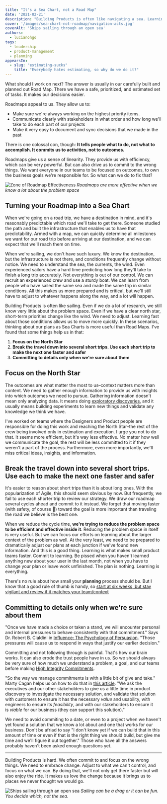 ```yaml
---
title: "It's a Sea Chart, not a Road Map"
date: '2021-02-21'
description: "Building Products is often like navigating a sea. Learning fast about the conditions of the sea allows us to move more quickly. In these scenarios, thinking about our plans as Sea Charts is more useful than Road Maps."
cover: '/images/sea-chart-not-roadmap/navigation-acts.jpg'
coverAlt: 'Ships sailing through an open sea'
authors:
  - lucianohgo
tags:
  - leadership
  - product-management
  - planning
appearsIn:
  - slug: "estimating-sucks"
    title: "Everybody hates estimating, so why do we do it?"
---
```


What should I work on next? The answer is usually in our carefully built and planned out Road Map. There we have a safe, prioritized, and estimated set of tasks. It makes our decisions easier.

Roadmaps appeal to us. They allow us to:

- Make sure we're always working on the highest priority items.
- Communicate clearly with stakeholders in what order and how long we'll take to do each part of our projects
- Make it very easy to document and sync decisions that we made in the past

There is one colossal con, though: **It tells people what to do, not what to accomplish. It commits us to activities, not to outcomes.**

Roadmaps give us a sense of linearity. They provide us with efficiency, which can be very powerful. But can also drive us to commit to the wrong things. We want everyone in our teams to be focused on outcomes, to own the business goals we're responsible for. So what can we do to fix that?

![Zone of Roadmap Effectiveness](/images/sea-chart-not-roadmap/roadmap-effectiveness.jpg)
*Roadmaps are more effective when we know a lot about the problem space*

## Turning your Roadmap into a Sea Chart

When we're going on a road trip, we have a destination in mind, and it's reasonably predictable which road we'll take to get there. Someone studied the path and built the infrastructure that enables us to have that predictability. Armed with a map, we can quickly determine all milestones we want for our road trip before arriving at our destination, and we can expect that we'll reach them on time.

When we're sailing, we don't have such luxury. We know the destination, but the infrastructure is not there, and conditions frequently change without notice. We need to understand the sea, the currents, the wind. Even experienced sailors have a hard time predicting how long they'll take to finish a long trip accurately. Not everything is out of our control. We can recruit an experienced crew and use a sturdy boat. We can learn from people who have sailed the same sea and made the same trip in similar conditions. All this makes us more prepared and is critical, but we'll still have to adjust to whatever happens along the way, and a lot will happen.

Building Products is often like sailing. Even if we do a lot of research, we still know very little about the problem space. Even if we have a clear north star, short-term priorities change like the wind. We need to adjust. Learning fast about those conditions allows us to move more quickly. In these scenarios, thinking about our plans as Sea Charts is more useful than Road Maps. I've found that some things help us in that:

1. **Focus on the North Star**
2. **Break the travel down into several short trips. Use each short trip to make the next one faster and safer**
3. **Committing to details only when we're sure about them**

## Focus on the North Star

The outcomes are what matter the most to us–context matters more than content. We need to gather enough information to provide us with insights into which outcomes we need to pursue. Gathering information doesn't mean only analyzing data. It means doing [exploratory discoveries](https://www.nngroup.com/articles/discovery-phase/), and it usually means building experiments to learn new things and validate any knowledge we think we have.

I've worked on teams where the Designers and Product people are responsible for doing this work and reaching the North Star–the rest of the crew being involved only in estimation and execution. I urge you not to do that. It seems more efficient, but it's way less effective. No matter how well we communicate the goal, the rest will be less committed to it if they weren't a part of the process. Furthermore, even more importantly, we'll miss critical ideas, insights, and information.

## Break the travel down into several short trips. Use each to make the next one faster and safer

It's easier to reason about short trips than it is about long ones. With the popularization of Agile, this should seem obvious by now. But frequently, we fail to use each shorter trip to review our strategy. We draw our roadmap several cycles ahead and commit to it instead. We forget that moving faster (with safety, of course 👀) toward the goal is more important than traveling the road we believe is the best one.

When we reduce the cycle time, **we're trying to reduce the problem space to be efficient and effective inside it**. Reducing the problem space in itself is very useful. But we can focus our efforts on learning about the larger context of the problem as well. At the very least, we need to be prepared to dramatically adjust our plans at each junction if we've found new information. And this is a good thing. Learning is what makes small product teams faster. Commit to learning. Be pissed when you haven't learned anything new about your user in the last month, not when you have to change your plan or leave work unfinished. The plan is nothing. Learning is everything.

There's no rule about how small your **planning** process should be. But I know that a good rule of thumb is handy, so [start at six weeks, but stay vigilant and review if it matches your team/context](https://www.intercom.com/blog/6-week-cycle-for-product-teams/)

## Committing to details only when we're sure about them

"Once we have made a choice or taken a stand, we will encounter personal and internal pressures to behave consistently with that commitment." Says Dr. Robert B. Cialdini in [Influence: The Psychology of Persuasion](https://www.goodreads.com/book/show/28815.Influence). "Those pressures will cause us to respond in ways that justify our earlier decision."

Committing and not following through is painful. That's how our brain works. It can also erode the trust people have in us. So we should always be very sure of how much we understand a problem, a goal, and our teams before making [High Integrity Commitments](https://svpg.com/managing-commitments-in-an-agile-team/).

"So the way we manage commitments is with a little bit of give and take." Marty Cagan helps us on how to do that in [this article](https://svpg.com/managing-commitments-in-an-agile-team/). "We ask the executives and our other stakeholders to give us a little time in product discovery to investigate the necessary solution, and validate that solution with customers to ensure it has the necessary *value* and usability, with engineers to ensure its *feasibility*, and with our stakeholders to ensure it is *viable* for our business (they can support this solution)."

We need to avoid commiting to a date, or even to a project when we haven't yet found a solution that we know a lot about and one that works for our business. Don't be afriad to say "I don't know yet if we can build that in this amount of time or even if that is the right thing we should build, but give me time and we'll figure it out together." Those who have all the answers probably haven't been asked enough questions yet.

---

Building Products is hard. We often commit to and focus on the wrong things. We need to embrace change. Adjust to what we can't control, and focus on what we can. By doing that, we'll not only get there faster but will also enjoy the ride. It makes us love the change because it brings us to places we never thought we would go.

![Ships sailing through an open sea](/images/sea-chart-not-roadmap/navigation-acts.jpg)
*Sailing can be a drag or it can be fun. You decide which, not the sea.*
